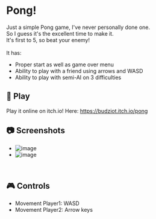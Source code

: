 ﻿# Pong!
Just a simple Pong game, I've never personally done one.<br>
So I guess it's the excellent time to make it.<br>
It's first to 5, so beat your enemy!<br><br>
It has:
* Proper start as well as game over menu
* Ability to play with a friend using arrows and WASD
* Ability to play with semi-AI on 3 difficulties

## :hammer: Play
Play it online on itch.io! Here: https://budziot.itch.io/pong

## :camera: Screenshots
- ![image](https://cloud-k5pux3awr-hack-club-bot.vercel.app/0image.png)
- ![image](https://cloud-he9dtcpep-hack-club-bot.vercel.app/0image.png)

<br>

## :video_game: Controls
- Movement Player1: WASD
- Movement Player2: Arrow keys
